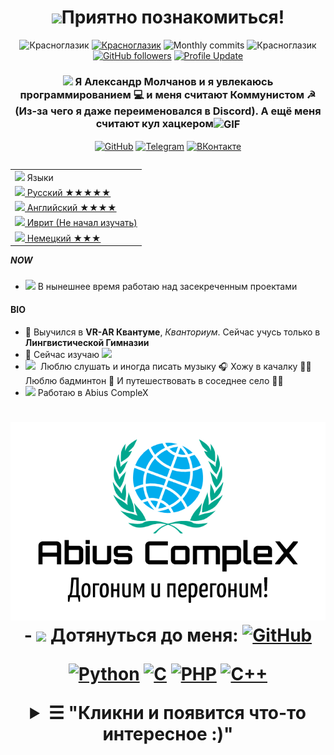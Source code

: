 <h1 align="center"> <img src="https://emojis.slackmojis.com/emojis/images/1531849430/4246/blob-sunglasses.gif?1531849430" width="30"/>Приятно познакомиться! </h1>

<p align="center"> 
    <img src="https://komarev.com/ghpvc/?username=kintorezzz" alt="Красноглазик"/>       
    <a href="https://github.com/kintorezzz?tab=repositories" target="_blank"><img src="https://badges.pufler.dev/repos/kintorezzz" alt="Красноглазик"/></a> 
    <img src="https://badges.pufler.dev/years/kintorezzz" alt="Monthly commits"/>  
    <img src="https://badges.pufler.dev/commits/monthly/kintorezzz" alt="Красноглазик"/>   
    <a href="https://github.com/kintorezzz?tab=followers"><img alt="GitHub followers" src="https://img.shields.io/github/followers/kintorezzz?color=4C1&logo=github"></a>
    <a href="https://github.com/kintorezzz/kintorezzz" target="_blank"><img alt="Profile Update" src="https://img.shields.io/github/last-commit/kintorezzz/kintorezzz?label=Profile%20update&style=fflat-square"></a>
    <!--<a href="https://github.com/kintorezzz" target="_blank"><img alt="kintorezzz" src="https://badges.pufler.dev/visits/kintorezzz/kintorezzz?logo=GitHub&label=visits&color=success&logoColor=white&style=flat-square"/></a>-->
    <!--<img src="https://badges.pufler.dev/gists/kintorezzz" alt="kintorezzz"/>-->
    <!--<img src="https://readme-jokes.vercel.app/api" alt="kintorezzz"/>-->
</p> 


<h3 align="center"> 
    <a href="https://www.my.site/"><img src="https://media.giphy.com/media/hvRJCLFzcasrR4ia7z/giphy.gif" width="25px"></a> Я Александр Молчанов и я увлекаюсь программированием 💻 и меня считают Коммунистом ☭ (Из-за чего я даже переименовался в Discord). А ещё меня считают кул хацкером<img align="center" alt="GIF" width="30px"  src="https://media.giphy.com/media/H6KusZ8pzxtyymblnE/giphy.gif"/>
</h3> 

<p align="center">   

</p> 
<p align="center"> 
    <a href="https://github.com/kintorezzz" target="_blank"><img alt="GitHub" src="https://img.shields.io/badge/GitHub-100000?style=for-the-badge&logo=github&logoColor=white"></a>
    <a href="https://t.me/ichbinfritznicht" target="_blank"><img alt="Telegram" src="https://img.shields.io/badge/Telegram-2CA5E0?style=for-the-badge&logo=telegram&logoColor=white"></a>
    <a href="https://vk.com/krasnoglaziiik" target="_blank"><img alt="ВКонтакте" src="https://img.shields.io/badge/VKontakte-2CA5E0?style=for-the-badge&logo=telegram&logoColor=white"></a>
    <!--<a href="https://scholar.google.com/citations?user=TV396CYAAAAJ&hl=en" target="_blank"><img alt="Portfolio" src="https://img.shields.io/badge/-portfolio-%23?colorB=orange&style=flat-square&logo=&logoColor=white"></a>-->
    <!--<a href="https://kintorezzz.github.io/" target="_blank"><img alt="Portfolio" src="https://img.shields.io/badge/portfolio-web-%23.svg?colorB=orange&style=flat&&logo=&logoColor=white%22"></a>-->
    <!--<img alt="WeChat" src="https://img.shields.io/static/v1?label=WeChat&message=milaanparmar9&color=7BB32E&logo=wechat"/>-->
    <!--<img alt="QQ" src="https://img.shields.io/badge/QQ -Не стоит тебе знатьff?style=fflat-square&labelColor=FFD43B"></a>-->
    <!--<img alt="mobile" src="https://img.shields.io/badge/📱 -+Не стоит тебе знать-white?style=fflat-square&labelColor=white"></a>-->
    <!--<a href="https://wa.me/Не стоит тебе знать" target="_blank"><img alt="WhatssApp" src="https://img.shields.io/badge/WhatsApp-%25D366.svg?&style=flat-square&logo=whatsapp&logoColor=white"></a>-->
</p> 

<table align="right">
    <tr><td><img src="https://image.flaticon.com/icons/svg/3898/3898082.svg" width="25"> Языки</a></td></tr>
    <tr><td><a href="README.md"><img src="https://image.flaticon.com/icons/svg/197/197408.svg" height="15"> Русский ★★★★★</a></td></tr>
    <tr><td><a href="README_pt.md"><img src="https://image.flaticon.com/icons/svg/197/197484.svg" height="15"> Английский ★★★★</a></td></tr>
    <tr><td><a href="README_pt.md"><img src="https://image.flaticon.com/icons/svg/512/197/197577.svg" height="15"> Иврит (Не начал изучать)</a></td></tr>
    <tr><td><a href="README_pt.md"><img src="https://image.flaticon.com/icons/svg/197/197571.svg" height="15"> Немецкий ★★★</a></td></tr>
</table>


##### NOW
- <img src="https://github.com/TheDudeThatCode/TheDudeThatCode/blob/master/Assets/Developer.gif" width="28px"> В нынешнее время работаю над засекреченным проектами

#### BIO

- 🏢 Выучился в **VR-AR Квантуме**, *Кванториум*. Сейчас учусь только в **Лингвистической Гимназии**
- 🌱 Сейчас изучаю <img src="https://img.shields.io/badge/Python-3776AB?style=for-the-badge&logo=python&logoColor=white">
- <img src="https://emojis.slackmojis.com/emojis/images/1621024394/39092/cat-roll.gif?1621024394" width="20" />&nbsp; Люблю слушать и иногда писать музыку 🎧 Хожу в качалку 🏋️‍♂️ Люблю бадминтон 🏸 И путешествовать в соседнее село 🌄🗿
- <img src="https://github.com/TheDudeThatCode/TheDudeThatCode/blob/master/Assets/Developer.gif" width="28px"> Работаю в Abius CompleX
<h1 align="center"> <img src="https://github.com/Abius-Dev/logos/blob/main/%D0%9D%D0%B0%D1%88%20%D1%81%D1%82%D0%B0%D0%BD%D0%B4%D0%B0%D1%80%D1%82.png" </h1>
- <img src="https://github.com/SP-XD/SP-XD/blob/main/images/letterbox.gif?raw=true" width="25"/> Дотянуться до меня: <a href="mailto:albertwesker839839@yandex.kz" target="_blank"><img alt="GitHub" src="https://img.shields.io/badge/-albertwesker839839@yandex.kz-c14438?style=flat-square&logo=Gmail&logoColor=white"></a>


<p align="center">
    <a href="https://github.com/kintorezzz?tab=repositories&language=python" target="_blank"><img alt="Python" src="https://img.shields.io/badge/Python-3776AB?style=for-the-badge&logo=python&logoColor=white"></a>
    <a href="https://github.com/kintorezzz?tab=repositories&language=с" target="_blank"><img alt="C" src="https://img.shields.io/badge/C-00599C?style=for-the-badge&logo=c&logoColor=white"></a>
    <a href="https://github.com/kintorezzz?tab=repositories&language=php" target="_blank"><img alt="PHP" src="https://img.shields.io/badge/PHP-777BB4?style=for-the-badge&logo=php&logoColor=white"></a>
    <!--<a href="https://github.com/kintorezzz?tab=repositories&language=python" target="_blank"><img alt="Python" src="https://img.shields.io/badge/Python-★★★-lightgrey?style=flat-square&labelColor=FFD43B&logo=python&logoColor=darkgreen"></a>-->
    <a href="https://github.com/kintorezzz?tab=repositories&language=c%2B%2B" target="_blank"><img alt="C++" src="https://img.shields.io/badge/C%2B%2B-00599C?style=for-the-badge&logo=c%2B%2B&logoColor=white"></a>
    <!--https://github.com/alexandresanlim/Badges4-README.md-Profile-->
</p>

<details>
<summary><samp>&#9776;</samp> "Кликни и появится что-то интересное :)" </summary>
<p align="center">
    <img height="140em" src="https://github-readme-stats.vercel.app/api?username=kintorezzz&theme=jolly&show_icons=true" alt="Моя статистика GitHub">
    <img height="140em" src="http://github-readme-streak-stats.herokuapp.com?user=kintorezzz&&theme=jolly&show_icons=true" alt="KintoReZzZ"/>
</p>
</details>

<!--<details>
<summary><samp>&#9776;</samp> "Характеристики ноутбука" </summary>
- Система - <img src="https://img.shields.io/badge/Arch_Linux-1793D1?style=for-the-badge&logo=arch-linux&logoColor=white">
- Процессор - <img src="https://img.shields.io/badge/Intel-Atom-N450-0071C5?style=for-the-badge&logo=intel&logoColor=white">
- Видеокарта - <img src="https://img.shields.io/badge/Intel-GMA_3150-0071C5?style=for-the-badge&logo=intel&logoColor=white">
</p>
</details>-->

<!--<details>
    <summary><samp>&#9776;</samp> "Характеристики компьютера" </summary>
- Система - <img src="https://img.shields.io/badge/Windows_7-003399?style=for-the-badge&logo=windows-xp&logoColor=white">
- Процессор - <img src="https://img.shields.io/badge/Intel-Core_i3_4th-0071C5?style=for-the-badge&logo=intel&logoColor=white">
- Видеокарта - <img src="https://img.shields.io/badge/NVIDIA-GTX650-76B900?style=for-the-badge&logo=nvidia&logoColor=white">
</p>
</details>-->

</p>  


